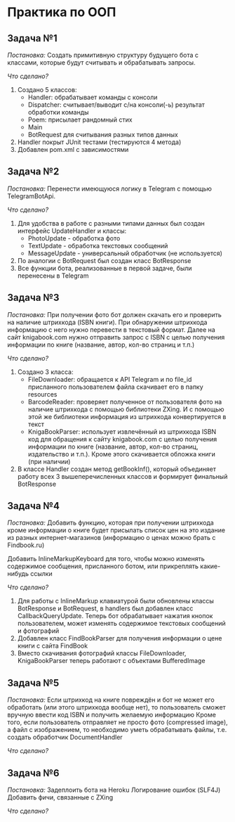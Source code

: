 # Практика по ООП
## Задача №1
*Постановка:*
Создать примитивную структуру будущего бота с классами, которые будут считывать и обрабатывать запросы.

*Что сделано?*
1. Создано 5 классов:
	- Handler: обрабатывает команды с консоли 
	- Dispatcher: считывает/выводит c/на консоли(-ь) результат обработки команды 
	- Poem: присылает рандомный стих 
	- Main
	- BotRequest для считывания разных типов данных
2. Handler покрыт JUnit тестами (тестируются 4 метода)
3. Добавлен pom.xml с зависимостями
## Задача №2
*Постановка:*
Перенести имеющуюся логику в Telegram с помощью TelegramBotApi.

*Что сделано?*
1. Для удобства в работе с разными типами данных был создан интерфейс UpdateHandler и классы:
	- PhotoUpdate - обработка фото
	- TextUpdate - обработка текстовых сообщений
	- MessageUpdate - универсальный обработчик (не используется)
2. По аналогии с BotRequest был создан класс BotResponse
3. Все функции бота, реализованные в первой задаче, были перенесены в Telegram
## Задача №3
*Постановка:*
При получении фото бот должен скачать его и проверить на наличие штрихкода (ISBN книги). При обнаружении штрихкода информацию с него нужно перевести в текстовый формат. Далее на сайт knigabook.com нужно отправить запрос с ISBN с целью получения информации по книге (название, автор, кол-во страниц и т.п.)

*Что сделано?*
1. Создано 3 класса:
	- FileDownloader: обращается к API Telegram и по file_id присланного пользователем файла скачивает его в папку resources
	- BarcodeReader: проверяет полученное от пользователя фото на наличие штрихкода с помощью библиотеки ZXing. И с помощью этой же библиотеки информация из штрихкода конвертируется в текст
	- KnigaBookParser: использует извлечённый из штрихкода ISBN код для обращения к сайту knigabook.com с целью получения информации по книге (название, автор, кол-во страниц, издательство и т.п.). Кроме этого скачивается обложка книги (при наличии) 
2. В классе Handler создан метод getBookInf(), который объединяет работу всех 3 вышеперечисленных классов и формирует финальный BotResponse
## Задача №4
*Постановка:*
Добавить функцию, которая при получении штрихкода кроме информации о книге будет присылать список цен на это издание из разных интернет-магазинов (информацию о ценах можно брать с Findbook.ru)

Добавить InlineMarkupKeyboard для того, чтобы можно изменять содержимое сообщения, присланного ботом, или прикреплять какие-нибудь ссылки 

*Что сделано?*

1. Для работы с InlineMarkup клавиатурой были обновлены классы BotResponse и BotRequest, в handlers был добавлен класс CallbackQueryUpdate. Теперь бот обрабатывает нажатия кнопок пользователем, может изменять содержимое текстовых сообщений и фотографий 
2. Добавлен класс FindBookParser для получения информации о цене книги с сайта FindBook
3. Вместо скачивания фотографий классы FileDownloader, KnigaBookParser теперь работают с объектами BufferedImage

## Задача №5
*Постановка:*
Если штрихкод на книге повреждён и бот не может его обработать (или этого штрихкода вообще нет), то пользователь сможет вручную ввести код ISBN и получить желаемую информацию
Кроме того, если пользователь отправляет не просто фото (compressed image), а файл с изображением, то необходимо уметь обрабатывать файлы, т.е. создать обработчик DocumentHandler

*Что сделано?*

## Задача №6
*Постановка:*
Задеплоить бота на Heroku
Логирование ошибок (SLF4J)
Добавить фичи, связанные с ZXing

*Что сделано?*
